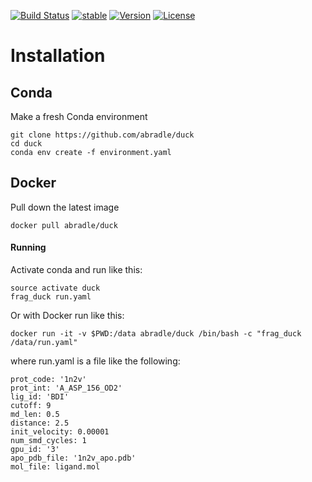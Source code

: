 [![Build Status](https://travis-ci.org/abradle/duck.svg?branch=master)](https://travis-ci.org/abradle/duck)
[![stable](http://badges.github.io/stability-badges/dist/experimental.svg)](http://github.com/badges/stability-badges)
[![Version](http://img.shields.io/badge/version-0.1.0-blue.svg?style=flat)](https://github.com/abradle/duck)
[![License](http://img.shields.io/badge/license-Apache%202.0-blue.svg?style=flat)](https://github.com/abradle/duck/blob/master/LICENSE.txt)

# Installation

## Conda

Make a fresh Conda environment
```
git clone https://github.com/abradle/duck
cd duck
conda env create -f environment.yaml 
```

## Docker

Pull down the latest image
```
docker pull abradle/duck
```

#### Running

Activate conda and run like this:
```
source activate duck
frag_duck run.yaml
```

Or with Docker run like this:
```
docker run -it -v $PWD:/data abradle/duck /bin/bash -c "frag_duck /data/run.yaml"
```

where run.yaml is a file like the following:

```
prot_code: '1n2v'
prot_int: 'A_ASP_156_OD2'
lig_id: 'BDI'
cutoff: 9
md_len: 0.5
distance: 2.5
init_velocity: 0.00001
num_smd_cycles: 1
gpu_id: '3'
apo_pdb_file: '1n2v_apo.pdb'
mol_file: ligand.mol
```
